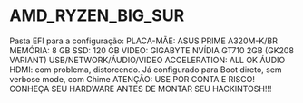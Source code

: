 # AMD_RYZEN_BIG_SUR
Pasta EFI para a configuração:
PLACA-MÃE: ASUS PRIME A320M-K/BR
MEMÓRIA: 8 GB
SSD: 120 GB
VIDEO: GIGABYTE NVÍDIA GT710 2GB (GK208 VARIANT)
USB/NETWORK/ÁUDIO/VIDEO ACCELERATION: ALL OK
ÁUDIO HDMI: com problema, distorcendo.
Já configurado para Boot direto, sem verbose mode, com Chime
ATENÇÃO: USE POR CONTA E RISCO! CONHEÇA SEU HARDWARE ANTES DE MONTAR SEU HACKINTOSH!!!

